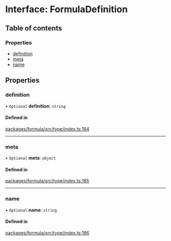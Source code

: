 # Interface: FormulaDefinition

## Table of contents

### Properties

- [definition](FormulaDefinition.md#definition)
- [meta](FormulaDefinition.md#meta)
- [name](FormulaDefinition.md#name)

## Properties

### <a id="definition" name="definition"></a> definition

• `Optional` **definition**: `string`

#### Defined in

[packages/formula/src/type/index.ts:184](https://github.com/mashcard/mashcard/blob/main/packages/formula/src/type/index.ts#L184)

---

### <a id="meta" name="meta"></a> meta

• `Optional` **meta**: `object`

#### Defined in

[packages/formula/src/type/index.ts:185](https://github.com/mashcard/mashcard/blob/main/packages/formula/src/type/index.ts#L185)

---

### <a id="name" name="name"></a> name

• `Optional` **name**: `string`

#### Defined in

[packages/formula/src/type/index.ts:186](https://github.com/mashcard/mashcard/blob/main/packages/formula/src/type/index.ts#L186)
